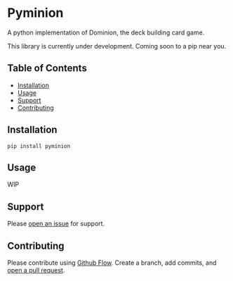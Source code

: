# Pyminion

A python implementation of Dominion, the deck building card game.

This library is currently under development. Coming soon to a pip near you.

## Table of Contents

-   [Installation](#installation)
-   [Usage](#usage)
-   [Support](#support)
-   [Contributing](#contributing)

## Installation

```
pip install pyminion
```

## Usage

WIP

## Support

Please [open an issue](https://github.com/evanofslack/pyminion/issues/new) for support.

## Contributing

Please contribute using [Github Flow](https://guides.github.com/introduction/flow/). Create a branch, add commits, and [open a pull request](https://github.com/evanofslack/pyminion/pulls).
